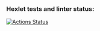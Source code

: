 ### Hexlet tests and linter status:
[![Actions Status](https://github.com/YobiDoYobi/java-project-78/actions/workflows/hexlet-check.yml/badge.svg)](https://github.com/YobiDoYobi/java-project-78/actions)